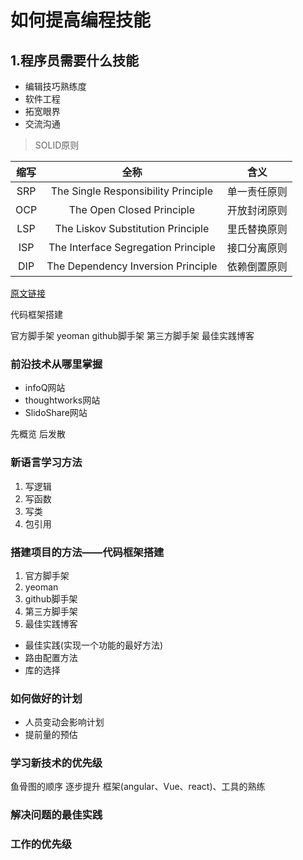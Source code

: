 # 如何提高编程技能

## 1.程序员需要什么技能

- 编辑技巧熟练度
- 软件工程
- 拓宽眼界
- 交流沟通

 > SOLID原则

| 缩写 | 全称 | 含义 | 
|:-------------:|:-------------:|:-------------:|
| SRP | The Single Responsibility Principle | 单一责任原则 | 
| OCP | The Open Closed Principle | 开放封闭原则 | 
| LSP | The Liskov Substitution Principle | 里氏替换原则 | 
| ISP | The Interface Segregation Principle | 接口分离原则 | 
| DIP | The Dependency Inversion Principle | 依赖倒置原则 | 

[原文链接](https://www.cnblogs.com/lanxuezaipiao/archive/2013/06/09/3128665.html)

代码框架搭建

官方脚手架
yeoman
github脚手架
第三方脚手架
最佳实践博客

### 前沿技术从哪里掌握

- infoQ网站
- thoughtworks网站
- SlidoShare网站

先概览 后发散 
 
### 新语言学习方法

1. 写逻辑
1. 写函数
1. 写类
1. 包引用

### 搭建项目的方法——代码框架搭建

1. 官方脚手架
1. yeoman
1. github脚手架
1. 第三方脚手架
1. 最佳实践博客

* 最佳实践(实现一个功能的最好方法)
* 路由配置方法
* 库的选择

### 如何做好的计划

- 人员变动会影响计划
- 提前量的预估

### 学习新技术的优先级

鱼骨图的顺序 逐步提升
框架(angular、Vue、react)、工具的熟练

### 解决问题的最佳实践



### 工作的优先级
